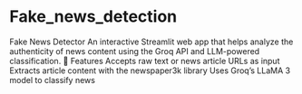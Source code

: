 # Fake_news_detection
Fake News Detector  An interactive Streamlit web app that helps analyze the authenticity of news content using the Groq API and LLM-powered classification.  🔹 Features  Accepts raw text or news article URLs as input  Extracts article content with the newspaper3k library  Uses Groq’s LLaMA 3 model to classify news 
